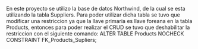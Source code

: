 En este proyecto se utilizo la base de datos Northwind, de la cual se esta utilizando la tabla Suppliers. Para poder utilizar dicha tabla se tuvo que modificar una restriccion ya que la llave primaria es llave foreana en la tabla Products, entonces para poder realizar el CRUD se tuvo que deshabilitar la restriccion con el siguiente comando: ALTER TABLE Products
NOCHECK CONSTRAINT FK_Products_Supliers;
